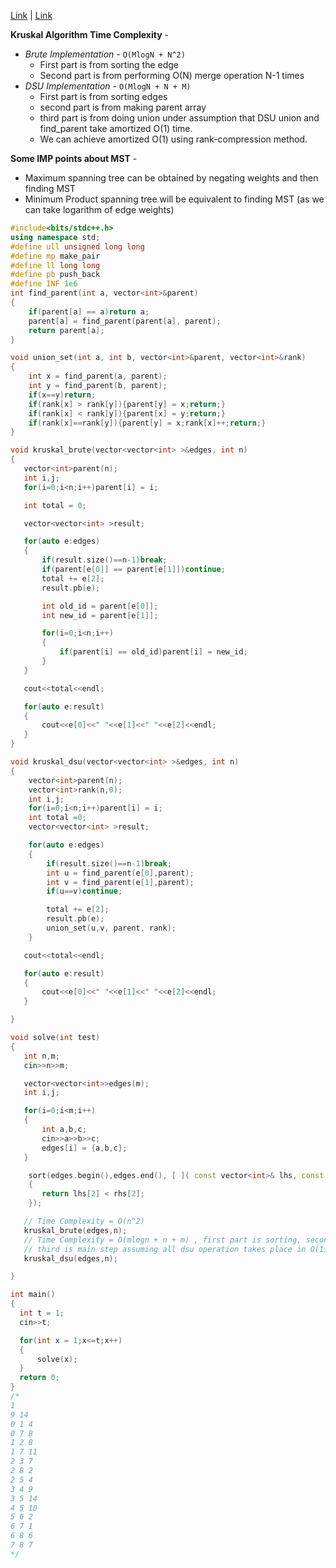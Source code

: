 [Link](https://cp-algorithms.com/graph/mst_kruskal.html) | [Link](https://cp-algorithms.com/graph/mst_kruskal_with_dsu.html)

**Kruskal Algorithm Time Complexity** - 
* _Brute Implementation_ - `O(MlogN + N^2)`
  * First part is from sorting the edge
  * Second part is from performing O(N) merge operation N-1 times 
* _DSU Implementation_ - `O(MlogN + N + M)`
  * First part is from sorting edges
  * second part is from making parent array
  * third part is from doing union under assumption that DSU union and find_parent take amortized O(1) time. 
  * We can achieve amortized O(1) using rank-compression method.

**Some IMP points about MST** - 
* Maximum spanning tree can be obtained by negating weights and then finding MST
* Minimum Product spanning tree will be equivalent to finding MST (as we can take logarithm of edge weights)


```c++
#include<bits/stdc++.h>
using namespace std;
#define ull unsigned long long
#define mp make_pair
#define ll long long
#define pb push_back
#define INF 1e6
int find_parent(int a, vector<int>&parent)
{
    if(parent[a] == a)return a;
    parent[a] = find_parent(parent[a], parent);
    return parent[a];
}

void union_set(int a, int b, vector<int>&parent, vector<int>&rank)
{
    int x = find_parent(a, parent);
    int y = find_parent(b, parent);
    if(x==y)return;
    if(rank[x] > rank[y]){parent[y] = x;return;}
    if(rank[x] < rank[y]){parent[x] = y;return;}
    if(rank[x]==rank[y]){parent[y] = x;rank[x]++;return;}
}

void kruskal_brute(vector<vector<int> >&edges, int n)
{
   vector<int>parent(n);
   int i,j;
   for(i=0;i<n;i++)parent[i] = i;

   int total = 0;

   vector<vector<int> >result;

   for(auto e:edges)
   {
       if(result.size()==n-1)break;
       if(parent[e[0]] == parent[e[1]])continue;
       total += e[2];
       result.pb(e);

       int old_id = parent[e[0]];
       int new_id = parent[e[1]];

       for(i=0;i<n;i++)
       {
           if(parent[i] == old_id)parent[i] = new_id;
       }
   }

   cout<<total<<endl;

   for(auto e:result)
   {
       cout<<e[0]<<" "<<e[1]<<" "<<e[2]<<endl;
   }
}

void kruskal_dsu(vector<vector<int> >&edges, int n)
{
    vector<int>parent(n);
    vector<int>rank(n,0);
    int i,j;
    for(i=0;i<n;i++)parent[i] = i;
    int total =0;
    vector<vector<int> >result;

    for(auto e:edges)
    {
        if(result.size()==n-1)break;
        int u = find_parent(e[0],parent);
        int v = find_parent(e[1],parent);
        if(u==v)continue;

        total += e[2];
        result.pb(e);
        union_set(u,v, parent, rank);
    }

   cout<<total<<endl;

   for(auto e:result)
   {
       cout<<e[0]<<" "<<e[1]<<" "<<e[2]<<endl;
   }

}

void solve(int test)
{
   int n,m;
   cin>>n>>m;

   vector<vector<int>>edges(m);
   int i,j;

   for(i=0;i<m;i++)
   {
       int a,b,c;
       cin>>a>>b>>c;
       edges[i] = {a,b,c};
   }

    sort(edges.begin(),edges.end(), [ ]( const vector<int>& lhs, const vector<int>& rhs )
    {
       return lhs[2] < rhs[2];
    });

   // Time Complexity = O(n^2)
   kruskal_brute(edges,n);
   // Time Complexity = O(mlogn + n + m) , first part is sorting, second is making parent array,
   // third is main step assuming all dsu operation takes place in O(1)
   kruskal_dsu(edges,n);

}

int main()
{
  int t = 1;
  cin>>t;

  for(int x = 1;x<=t;x++)
  {
      solve(x);
  }
  return 0;
}
/*
1
9 14
0 1 4
0 7 8
1 2 8
1 7 11
2 3 7
2 8 2
2 5 4
3 4 9
3 5 14
4 5 10
5 6 2
6 7 1
6 8 6
7 8 7
*/
```


